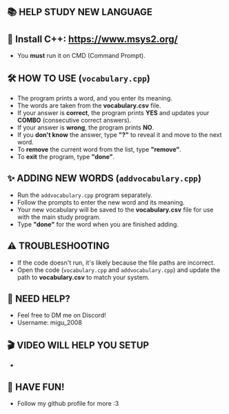 ## 📚 HELP STUDY NEW LANGUAGE

## 🔗 Install C++: https://www.msys2.org/
- You **must** run it on CMD (Command Prompt).

## 🛠️ HOW TO USE (`vocabulary.cpp`)
- The program prints a word, and you enter its meaning.
- The words are taken from the **vocabulary.csv** file.
- If your answer is **correct**, the program prints **YES** and updates your **COMBO** (consecutive correct answers).
- If your answer is **wrong**, the program prints **NO**.
- If you **don't know** the answer, type **"?"** to reveal it and move to the next word.
- To **remove** the current word from the list, type **"remove"**.
- To **exit** the program, type **"done"**.

## ✨ ADDING NEW WORDS (`addvocabulary.cpp`)
- Run the `addvocabulary.cpp` program separately.
- Follow the prompts to enter the new word and its meaning.
- Your new vocabulary will be saved to the **vocabulary.csv** file for use with the main study program.
- Type **"done"** for the word when you are finished adding.

## ⚠️ TROUBLESHOOTING
- If the code doesn't run, it's likely because the file paths are incorrect.
- Open the code (`vocabulary.cpp` and `addvocabulary.cpp`) and update the path to **vocabulary.csv** to match your system.

## 📩 NEED HELP?
- Feel free to DM me on Discord!
- Username: migu_2008

## 🎬 VIDEO WILL HELP YOU SETUP
- 

## 🎉 HAVE FUN!
- Follow my github profile for more :3

